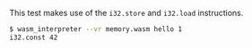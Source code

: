 This test makes use of the `i32.store` and `i32.load` instructions.

```sh
$ wasm_interpreter --vr memory.wasm hello 1
i32.const 42

```
